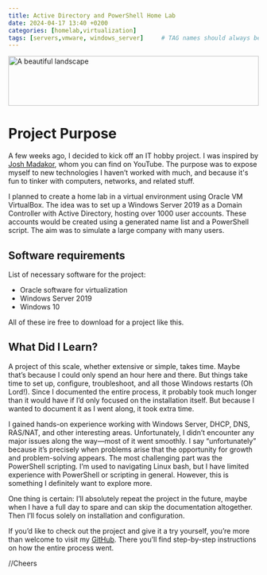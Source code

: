 ```yaml
---
title: Active Directory and PowerShell Home Lab
date: 2024-04-17 13:40 +0200
categories: [homelab,virtualization]
tags: [servers,vmware, windows_server]     # TAG names should always be lowercase
---
```

<img src="https://images.unsplash.com/photo-1683322499436-f4383dd59f5a?q=80&w=2671&auto=format&fit=crop&ixlib=rb-4.0.3&ixid=M3wxMjA3fDB8MHxwaG90by1wYWdlfHx8fGVufDB8fHx8fA%3D%3D" alt="A beautiful landscape" width="100%" height="100px" style="object-fit: cover;" />



# Project Purpose
A few weeks ago, I decided to kick off an IT hobby project. I was inspired by [Josh Madakor](https://www.youtube.com/c/JoshMadakor), whom you can find on YouTube. The purpose was to expose myself to new technologies I haven’t worked with much, and because it's fun to tinker with computers, networks, and related stuff.

I planned to create a home lab in a virtual environment using Oracle VM VirtualBox. The idea was to set up a Windows Server 2019 as a Domain Controller with Active Directory, hosting over 1000 user accounts. These accounts would be created using a generated name list and a PowerShell script. The aim was to simulate a large company with many users.

## Software requirements
List of necessary software for the project:

- Oracle software for virtualization
- Windows Server 2019
- Windows 10

All of these ire free to download for a project like this.

## What Did I Learn?
A project of this scale, whether extensive or simple, takes time. Maybe that’s because I could only spend an hour here and there. But things take time to set up, configure, troubleshoot, and all those Windows restarts (Oh Lord!). Since I documented the entire process, it probably took much longer than it would have if I’d only focused on the installation itself. But because I wanted to document it as I went along, it took extra time.

I gained hands-on experience working with Windows Server, DHCP, DNS, RAS/NAT, and other interesting areas. Unfortunately, I didn’t encounter any major issues along the way—most of it went smoothly. I say “unfortunately” because it’s precisely when problems arise that the opportunity for growth and problem-solving appears. The most challenging part was the PowerShell scripting. I’m used to navigating Linux bash, but I have limited experience with PowerShell or scripting in general. However, this is something I definitely want to explore more.

One thing is certain: I’ll absolutely repeat the project in the future, maybe when I have a full day to spare and can skip the documentation altogether. Then I’ll focus solely on installation and configuration.

If you’d like to check out the project and give it a try yourself, you’re more than welcome to visit my [GitHub](https://github.com/madebydawid/ActiveDirectoryLab). There you’ll find step-by-step instructions on how the entire process went.


//Cheers
